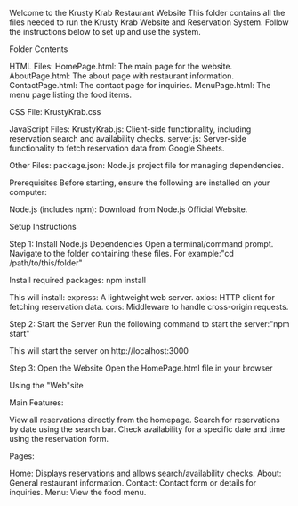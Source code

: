 Welcome to the Krusty Krab Restaurant Website
This folder contains all the files needed to run the Krusty Krab Website and Reservation System. Follow the instructions below to set up and use the system.



Folder Contents

HTML Files:
HomePage.html: The main page for the website.
AboutPage.html: The about page with restaurant information.
ContactPage.html: The contact page for inquiries.
MenuPage.html: The menu page listing the food items.

CSS File:
KrustyKrab.css

JavaScript Files:
KrustyKrab.js: Client-side functionality, including reservation search and availability checks.
server.js: Server-side functionality to fetch reservation data from Google Sheets.

Other Files:
package.json: Node.js project file for managing dependencies.



Prerequisites
Before starting, ensure the following are installed on your computer:

Node.js (includes npm): Download from Node.js Official Website.



Setup Instructions


Step 1: Install Node.js Dependencies
Open a terminal/command prompt.
Navigate to the folder containing these files. 
For example:"cd /path/to/this/folder"

Install required packages:
npm install

This will install:
express: A lightweight web server.
axios: HTTP client for fetching reservation data.
cors: Middleware to handle cross-origin requests.


Step 2: Start the Server
Run the following command to start the server:"npm start"

This will start the server on http://localhost:3000

Step 3: Open the Website
Open the HomePage.html file in your browser



Using the "Web"site

Main Features:

View all reservations directly from the homepage.
Search for reservations by date using the search bar.
Check availability for a specific date and time using the reservation form.

Pages:

Home: Displays reservations and allows search/availability checks.
About: General restaurant information.
Contact: Contact form or details for inquiries.
Menu: View the food menu.

